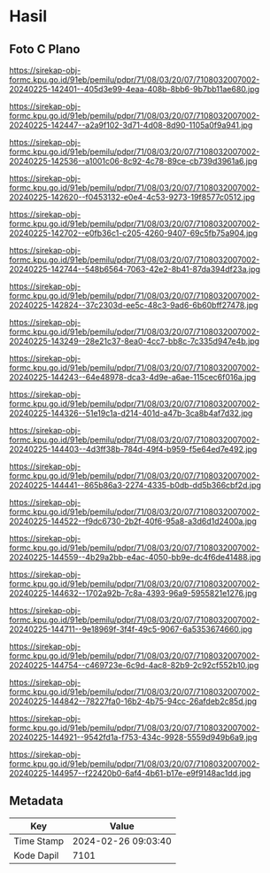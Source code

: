 # Hasil

## Foto C Plano

https://sirekap-obj-formc.kpu.go.id/91eb/pemilu/pdpr/71/08/03/20/07/7108032007002-20240225-142401--405d3e99-4eaa-408b-8bb6-9b7bb11ae680.jpg

https://sirekap-obj-formc.kpu.go.id/91eb/pemilu/pdpr/71/08/03/20/07/7108032007002-20240225-142447--a2a9f102-3d71-4d08-8d90-1105a0f9a941.jpg

https://sirekap-obj-formc.kpu.go.id/91eb/pemilu/pdpr/71/08/03/20/07/7108032007002-20240225-142536--a1001c06-8c92-4c78-89ce-cb739d3961a6.jpg

https://sirekap-obj-formc.kpu.go.id/91eb/pemilu/pdpr/71/08/03/20/07/7108032007002-20240225-142620--f0453132-e0e4-4c53-9273-19f8577c0512.jpg

https://sirekap-obj-formc.kpu.go.id/91eb/pemilu/pdpr/71/08/03/20/07/7108032007002-20240225-142702--e0fb36c1-c205-4260-9407-69c5fb75a904.jpg

https://sirekap-obj-formc.kpu.go.id/91eb/pemilu/pdpr/71/08/03/20/07/7108032007002-20240225-142744--548b6564-7063-42e2-8b41-87da394df23a.jpg

https://sirekap-obj-formc.kpu.go.id/91eb/pemilu/pdpr/71/08/03/20/07/7108032007002-20240225-142824--37c2303d-ee5c-48c3-9ad6-6b60bff27478.jpg

https://sirekap-obj-formc.kpu.go.id/91eb/pemilu/pdpr/71/08/03/20/07/7108032007002-20240225-143249--28e21c37-8ea0-4cc7-bb8c-7c335d947e4b.jpg

https://sirekap-obj-formc.kpu.go.id/91eb/pemilu/pdpr/71/08/03/20/07/7108032007002-20240225-144243--64e48978-dca3-4d9e-a6ae-115cec6f016a.jpg

https://sirekap-obj-formc.kpu.go.id/91eb/pemilu/pdpr/71/08/03/20/07/7108032007002-20240225-144326--51e19c1a-d214-401d-a47b-3ca8b4af7d32.jpg

https://sirekap-obj-formc.kpu.go.id/91eb/pemilu/pdpr/71/08/03/20/07/7108032007002-20240225-144403--4d3ff38b-784d-49f4-b959-f5e64ed7e492.jpg

https://sirekap-obj-formc.kpu.go.id/91eb/pemilu/pdpr/71/08/03/20/07/7108032007002-20240225-144441--865b86a3-2274-4335-b0db-dd5b366cbf2d.jpg

https://sirekap-obj-formc.kpu.go.id/91eb/pemilu/pdpr/71/08/03/20/07/7108032007002-20240225-144522--f9dc6730-2b2f-40f6-95a8-a3d6d1d2400a.jpg

https://sirekap-obj-formc.kpu.go.id/91eb/pemilu/pdpr/71/08/03/20/07/7108032007002-20240225-144559--4b29a2bb-e4ac-4050-bb9e-dc4f6de41488.jpg

https://sirekap-obj-formc.kpu.go.id/91eb/pemilu/pdpr/71/08/03/20/07/7108032007002-20240225-144632--1702a92b-7c8a-4393-96a9-5955821e1276.jpg

https://sirekap-obj-formc.kpu.go.id/91eb/pemilu/pdpr/71/08/03/20/07/7108032007002-20240225-144711--9e18969f-3f4f-49c5-9067-6a5353674660.jpg

https://sirekap-obj-formc.kpu.go.id/91eb/pemilu/pdpr/71/08/03/20/07/7108032007002-20240225-144754--c469723e-6c9d-4ac8-82b9-2c92cf552b10.jpg

https://sirekap-obj-formc.kpu.go.id/91eb/pemilu/pdpr/71/08/03/20/07/7108032007002-20240225-144842--78227fa0-16b2-4b75-94cc-26afdeb2c85d.jpg

https://sirekap-obj-formc.kpu.go.id/91eb/pemilu/pdpr/71/08/03/20/07/7108032007002-20240225-144921--9542fd1a-f753-434c-9928-5559d949b6a9.jpg

https://sirekap-obj-formc.kpu.go.id/91eb/pemilu/pdpr/71/08/03/20/07/7108032007002-20240225-144957--f22420b0-6af4-4b61-b17e-e9f9148ac1dd.jpg


## Metadata

| Key        | Value               |
| ---------- | ------------------- |
| Time Stamp | 2024-02-26 09:03:40 |
| Kode Dapil | 7101                |



